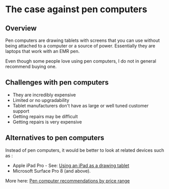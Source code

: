 # The case against pen computers

## Overview

Pen computers are drawing tablets with screens that you can use without being attached to a computer or a source of power. Essentially they are laptops that work with an EMR pen.

Even though some people love using pen computers, I do not in general recommend buying one.

## **Challenges with pen computers**

* They are incredibly expensive
* Limited or no upgradability
* Tablet manufacturers don't have as large or well tuned customer support&#x20;
* Getting repairs may be difficult
* Getting repairs is very expensive

## Alternatives to pen computers

Instead of pen computers, it would be better to look at related devices such as :

* Apple iPad Pro - See: [Using an iPad as a drawing tablet](using-an-ipad-as-a-drawing-tablet.md)&#x20;
* Microsoft Surface Pro 8 (and above).

More here: [Pen computer recommendations by price range](recommendations/pen-computer-recommendations-by-price-range.md)&#x20;
